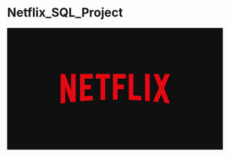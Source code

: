 # Netflix_SQL_Project

![Netflix](https://github.com/Manish-Analyst/Netflix_SQL_Project/blob/main/Netflix.jpg)
